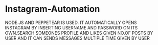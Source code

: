 # Instagram-Automation
NODE.JS AND PEPPETEAR IS USED. IT AUTOMATICALLY OPENS INSTAGRAM BY INSERTING USERNAME AND PASSWORD ON ITS OWN.SEARCH SOMEONES PROFILE AND LIKES GIVEN NO.OF POSTS BY USER AND IT CAN SENDS MESSAGES MULTIPLE TIME GIVEN BY USER
